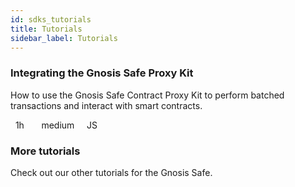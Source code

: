 ```yaml
---
id: sdks_tutorials
title: Tutorials
sidebar_label: Tutorials
---
```


<div class="inner grid-blocks two-blocks-grid tutorials-boxes">
    <div onclick="location.href='./cpktutorial1';" class="white-box" style="cursor:pointer">
        <h3>
            Integrating the Gnosis Safe Proxy Kit
        </h3>
        <p>
            How to use the Gnosis Safe Contract Proxy Kit to perform batched transactions and interact with smart contracts.
        </p>
        <p class="box-icons">
            <i class="icon icon-small icon-time"></i>
            &nbsp;
            1h
            &nbsp;
            &nbsp;
            <i class="icon icon-small icon-star"></i>
            &nbsp;
            medium
            &nbsp;
            &nbsp;
            <i class="icon icon-small icon-pen"></i>
            JS
        </p>
    </div>
    <div onclick="location.href='../tutorials';" class="white-box" style="cursor:pointer">
        <h3>
            More tutorials
        </h3>
        <p>
            Check out our other tutorials for the Gnosis Safe.
        </p>
    </div>
</div>

